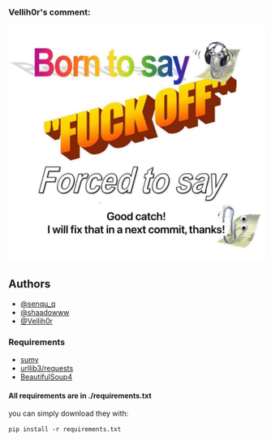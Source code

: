 
### Vellih0r's comment:
![alt text](./cache/commit.jpg)

## Authors
- [@senqu_q](https://www.github.com/senku-q)
- [@shaadowww](https://www.gitgub.com/shaadowww)
- [@Vellih0r](https:/www.github.com/Vellih0r)

### Requirements
- [sumy](https://pypi.org/project/sumy/)
- [urllib3/requests](https://urllib3.readthedocs.io/en/stable/)
- [BeautifulSoup4](https://beautiful-soup-4.readthedocs.io/en/latest/)

#### All requirements are in ./requirements.txt
you can simply download they with:
    
    pip install -r requirements.txt
